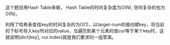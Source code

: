 这个题目用Hash Table来做， Hash Table的时间复杂度为O(N), 空间复杂的也为O(N)。

利用了哈希表查找key的时间复杂的为O(1)，以target-num的值创建key，将当前的下标号存入key所对应的value，当遍历到某个元素的值cur等于某个key时，这就说明(dict[key], cur.index)就是我们要求的一组答案。
